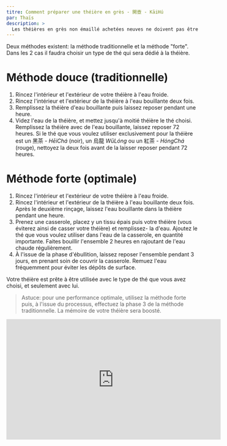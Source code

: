 ```yaml
---
titre: Comment préparer une théière en grès - 開壺 - KāiHú 
par: Thaïs
description: >
  Les théières en grès non émaillé achetées neuves ne doivent pas être utilisées telles quelles sans préparation initiale.
---
```


Deux méthodes existent: la méthode traditionnelle et la méthode "forte". Dans les 2 cas il faudra choisir un type de thé qui sera dédié à la théière.

# Méthode douce (traditionnelle)

1. Rincez l'intérieur et l'extérieur de votre théière à l'eau froide.
2. Rincez l'intérieur et l'extérieur de la théière à l'eau bouillante deux fois. 
3. Remplissez la théière d'eau bouillante puis laissez reposer pendant une heure. 
4. Videz l'eau de la théière, et mettez jusqu'à moitié théière le thé choisi. Remplissez la théière avec de l'eau bouillante, laissez reposer 72 heures. Si le thé que vous voulez utiliser exclusivement pour la théière est un 黑茶 - _HēiChá_ (noir), un 烏龍 _WūLóng_ ou un 紅茶 - _HóngChá_ (rouge), nettoyez la deux fois avant de la laisser reposer pendant 72 heures. 

# Méthode forte (optimale)

1. Rincez l'intérieur et l'extérieur de votre théière à l'eau froide.
2. Rincez l'intérieur et l'extérieur de la théière à l'eau bouillante deux fois. Après le deuxième rinçage, laissez l'eau bouillante dans la théière pendant une heure. 
3. Prenez une casserole, placez y un tissu épais puis votre théière (vous éviterez ainsi de casser votre théière) et remplissez- la d'eau. Ajoutez le thé que vous voulez utiliser dans l'eau de la casserole, en quantité importante. Faites bouillir l'ensemble 2 heures en rajoutant de l'eau chaude régulièrement.
4. À l'issue de la phase d'ébullition, laissez reposer l'ensemble pendant 3 jours, en prenant soin de couvrir la casserole. Remuez l'eau fréquemment pour éviter les dépôts de surface. 


Votre théière est prête à être utilisée avec le type de thé que vous avez choisi, et seulement avec lui.

> Astuce: pour une performance optimale, utilisez la méthode forte puis, à l'issue du processus, effectuez la phase 3 de la méthode traditionnelle. La mémoire de votre théière sera boosté. 

<iframe width="560" height="315" src="https://www.youtube.com/embed/v=ZW-Cos_MVF4" frameborder="0" allow="accelerometer; autoplay; encrypted-media; gyroscope; picture-in-picture" allowfullscreen></iframe> 
